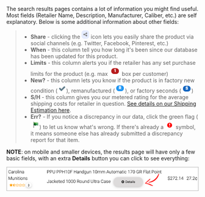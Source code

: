 <!-- TITLE: Search Results -->
<!-- SUBTITLE: How to read the search results at AmmoSeek.com -->

The search results pages contains a lot of information you might find useful. Most fields (Retailer Name, Description, Manufacturer, Caliber, etc.) are self explanatory. Below is some additional information about other fields:

> - **Share** - clicking the ![Share](/uploads/share.png "Share") icon lets you easily share the product via social channels (e.g. Twitter, Facebook, Pinterest, etc.)
> - **When** - this column tell you how long it's been since our database has been updated for this product.
> - **Limits** - this column alerts you if the retailer has any set purchase limits for the product (e.g. max ![Limit 1](/uploads/limit-1.png "Limit 1") box per customer)
> - **New?** - this column lets you know if the product is in factory new condition (![New](/uploads/new.png "New")), remanufactured (![Remanufactured](/uploads/remanufactured.png "Remanufactured")), or factory seconds (![Factoryseconds](/uploads/factoryseconds.png "Factoryseconds"))
> - **S/H** - this column gives you our metered rating for the average shipping costs for retailer in question. [See details on our Shipping Estimation here](https://a.ammoseek.com/shipping_estimation/).
> - **Err?** - If you notice a discrepancy in our data, click the green flag (![Greenflag](/uploads/greenflag.png "Greenflag")) to let us know what's wrong. If there's already a ![Discrepancy](/uploads/discrepancy.png "Discrepancy") symbol, it means someone else has already submitted a discrepancy report for that item.

**NOTE**: on mobile and smaller devices, the results page will have only a few basic fields, with an extra **Details** button you can click to see everything:

![Mobileresultsdetailsbutton](/uploads/mobileresultsdetailsbutton.png "Mobileresultsdetailsbutton")
